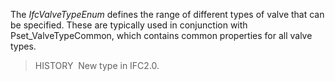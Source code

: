 The _IfcValveTypeEnum_ defines the range of different types of valve that can be specified. These are typically used in conjunction with Pset_ValveTypeCommon, which contains common properties for all valve types.

> HISTORY&nbsp; New type in IFC2.0.
